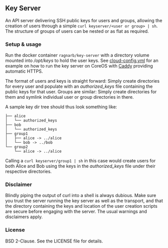 ## Key Server

An API server delivering SSH public keys for users and groups, allowing the creation of users through a simple `curl keyserver/<user or group> | sh`. The structure of groups of users can be nested or as flat as required.

### Setup & usage

Run the docker container `ragnarb/key-server` with a directory volume mounted into */opt/keys* to hold the user keys. See [cloud-config.yml](cloud-config.yml) for an example on how to run the key server on CoreOS with [Caddy](https://caddyserver.com/) providing automatic HTTPS.

The format of users and keys is straight forward: Simply create directories for every user and populate with an *authorized_keys* file containing the public keys for that user. Groups are similar: Simply create directories for them and symlink individual user or group directories in there.

A sample key dir tree should thus look something like:

```
├── alice
│   └── authorized_keys
├── bob
│   └── authorized_keys
├── group1
│   ├── alice -> ../alice
│   └── bob -> ../bob
└── group2
    └── alice -> ../alice
```

Calling a `curl keyserver/group1 | sh` in this case would create users for both Alice and Bob using the keys in the *authorized_keys* file under their respective directories.

### Disclaimer

Blindly piping the output of curl into a shell is always dubious. Make sure you trust the server running the key server as well as the transport, and that the directory containing the keys and location of the user creation scripts are secure before engaging with the server. The usual warnings and disclaimers apply.

### License

BSD 2-Clause. See the LICENSE file for details.

